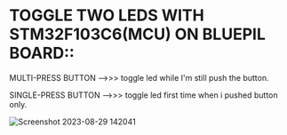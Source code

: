 # TOGGLE TWO LEDS WITH STM32F103C6(MCU) ON BLUEPIL BOARD::

MULTI-PRESS BUTTON -->>> toggle led while I'm still push the button.

SINGLE-PRESS BUTTON -->>> toggle led first time when i pushed button only.


![Screenshot 2023-08-29 142041](https://github.com/mohamedayman130/Mastering-Embedded-System/assets/117905345/8c552a68-69cc-4c57-a3b5-a1322b8f6c23)
